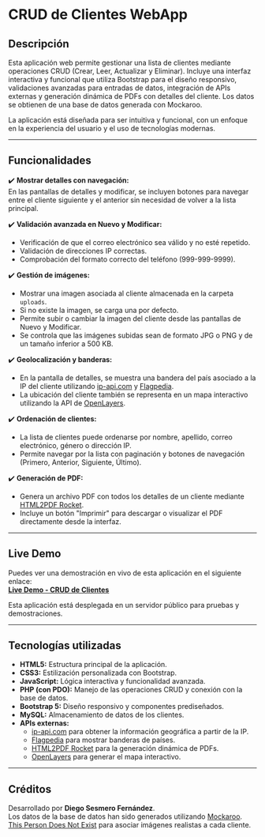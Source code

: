 # CRUD de Clientes WebApp

## Descripción

Esta aplicación web permite gestionar una lista de clientes mediante operaciones CRUD (Crear, Leer, Actualizar y Eliminar). Incluye una interfaz interactiva y funcional que utiliza Bootstrap para el diseño responsivo, validaciones avanzadas para entradas de datos, integración de APIs externas y generación dinámica de PDFs con detalles del cliente. Los datos se obtienen de una base de datos generada con Mockaroo.

La aplicación está diseñada para ser intuitiva y funcional, con un enfoque en la experiencia del usuario y el uso de tecnologías modernas.

---

## Funcionalidades

✔️ **Mostrar detalles con navegación:**  
En las pantallas de detalles y modificar, se incluyen botones para navegar entre el cliente siguiente y el anterior sin necesidad de volver a la lista principal.

✔️ **Validación avanzada en Nuevo y Modificar:**  
- Verificación de que el correo electrónico sea válido y no esté repetido.  
- Validación de direcciones IP correctas.  
- Comprobación del formato correcto del teléfono (999-999-9999).

✔️ **Gestión de imágenes:**  
- Mostrar una imagen asociada al cliente almacenada en la carpeta `uploads`.  
- Si no existe la imagen, se carga una por defecto.  
- Permite subir o cambiar la imagen del cliente desde las pantallas de Nuevo y Modificar.  
- Se controla que las imágenes subidas sean de formato JPG o PNG y de un tamaño inferior a 500 KB.

✔️ **Geolocalización y banderas:**  
- En la pantalla de detalles, se muestra una bandera del país asociado a la IP del cliente utilizando [ip-api.com](https://ip-api.com) y [Flagpedia](https://flagpedia.net).  
- La ubicación del cliente también se representa en un mapa interactivo utilizando la API de [OpenLayers](https://openlayers.org).

✔️ **Ordenación de clientes:**  
- La lista de clientes puede ordenarse por nombre, apellido, correo electrónico, género o dirección IP.  
- Permite navegar por la lista con paginación y botones de navegación (Primero, Anterior, Siguiente, Último).

✔️ **Generación de PDF:**  
- Genera un archivo PDF con todos los detalles de un cliente mediante [HTML2PDF Rocket](https://www.html2pdfrocket.com).  
- Incluye un botón "Imprimir" para descargar o visualizar el PDF directamente desde la interfaz.

---

## Live Demo

Puedes ver una demostración en vivo de esta aplicación en el siguiente enlace:  
[**Live Demo - CRUD de Clientes**](http://www.mycrud-php.free.nf)

Esta aplicación está desplegada en un servidor público para pruebas y demostraciones.

---

## Tecnologías utilizadas

- **HTML5:** Estructura principal de la aplicación.
- **CSS3:** Estilización personalizada con Bootstrap.
- **JavaScript:** Lógica interactiva y funcionalidad avanzada.
- **PHP (con PDO):** Manejo de las operaciones CRUD y conexión con la base de datos.
- **Bootstrap 5:** Diseño responsivo y componentes prediseñados.
- **MySQL:** Almacenamiento de datos de los clientes.
- **APIs externas:**  
  - [ip-api.com](https://ip-api.com) para obtener la información geográfica a partir de la IP.  
  - [Flagpedia](https://flagpedia.net) para mostrar banderas de países.    
  - [HTML2PDF Rocket](https://www.html2pdfrocket.com) para la generación dinámica de PDFs.
  - [OpenLayers](https://openlayers.org) para generar el mapa interactivo.

---

## Créditos

Desarrollado por **Diego Sesmero Fernández**.  
Los datos de la base de datos han sido generados utilizando [Mockaroo](https://mockaroo.com).  
[This Person Does Not Exist](https://thispersondoesnotexist.com) para asociar imágenes realistas a cada cliente. 

